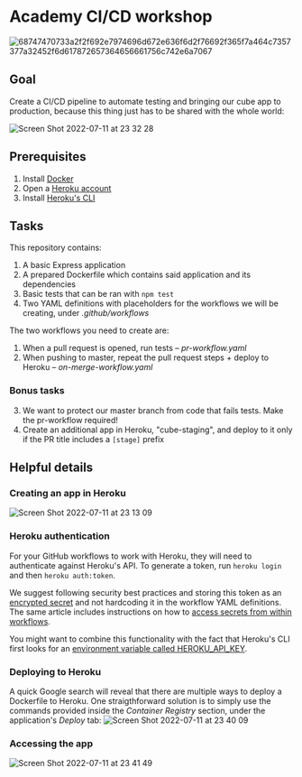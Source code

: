# Academy CI/CD workshop

![68747470733a2f2f692e7974696d672e636f6d2f76692f365f7a464c7357377a32452f6d617872657364656661756c742e6a7067](https://user-images.githubusercontent.com/22532516/178478575-3952f817-1c59-4c61-8865-c2c7a8f6bceb.jpeg)

## Goal
Create a CI/CD pipeline to automate testing and bringing our cube app to production, because this thing just has to be shared with the whole world:

![Screen Shot 2022-07-11 at 23 32 28](https://user-images.githubusercontent.com/22532516/178943091-159656dc-360b-4ffe-ad02-739b9acb2a0d.png)

## Prerequisites
1. Install [Docker](https://docs.docker.com/get-docker/)
2. Open a [Heroku account](https://signup.heroku.com/)
3. Install [Heroku's CLI](https://devcenter.heroku.com/articles/heroku-cli)

## Tasks
This repository contains:
1. A basic Express application
2. A prepared Dockerfile which contains said application and its dependencies
3. Basic tests that can be ran with `npm test`
4. Two YAML definitions with placeholders for the workflows we will be creating, under *.github/workflows*

The two workflows you need to create are:
1. When a pull request is opened, run tests – *pr-workflow.yaml*
2. When pushing to master, repeat the pull request steps + deploy to Heroku – *on-merge-workflow.yaml*

### Bonus tasks
3. We want to protect our master branch from code that fails tests. Make the pr-workflow required!
4. Create an additional app in Heroku, "cube-staging", and deploy to it only if the PR title includes a `[stage]` prefix

## Helpful details

### Creating an app in Heroku
![Screen Shot 2022-07-11 at 23 13 09](https://user-images.githubusercontent.com/22532516/178976263-c348d5ba-9b44-4839-9777-5901ef6d7fa0.png)

### Heroku authentication
For your GitHub workflows to work with Heroku, they will need to authenticate against Heroku's API. To generate a token, run `heroku login` and then `heroku auth:token`.

We suggest following security best practices and storing this token as an [encrypted secret](https://docs.github.com/en/actions/security-guides/encrypted-secrets#creating-encrypted-secrets-for-a-repository) and not hardcoding it in the workflow YAML definitions. The same article includes instructions on how to [access secrets from within workflows](https://docs.github.com/en/actions/security-guides/encrypted-secrets#using-encrypted-secrets-in-a-workflow).

You might want to combine this functionality with the fact that Heroku's CLI first looks for an [environment variable called HEROKU_API_KEY](https://devcenter.heroku.com/articles/authentication#api-token-storage).

### Deploying to Heroku
A quick Google search will reveal that there are multiple ways to deploy a Dockerfile to Heroku. One straigthforward solution is to simply use the commands provided inside the *Container Registry* section, under the application's *Deploy* tab:
![Screen Shot 2022-07-11 at 23 40 09](https://user-images.githubusercontent.com/22532516/178976480-efa2d9e8-0249-4ea1-afe9-bb86aa38edc1.png)

### Accessing the app
![Screen Shot 2022-07-11 at 23 41 49](https://user-images.githubusercontent.com/22532516/178976864-95d7ce52-6f24-47b2-9085-6a227e97ba0a.png)
